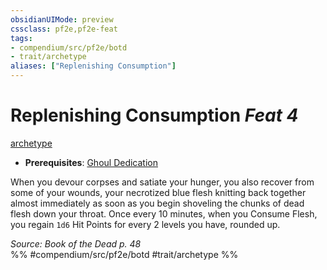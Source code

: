 ```yaml
---
obsidianUIMode: preview
cssclass: pf2e,pf2e-feat
tags:
- compendium/src/pf2e/botd
- trait/archetype
aliases: ["Replenishing Consumption"]
---
```

# Replenishing Consumption  *Feat 4*  
[archetype](../../rules/traits/archetype.md)  

- **Prerequisites**: [Ghoul Dedication](ghoul-dedication-botd.md)

When you devour corpses and satiate your hunger, you also recover from some of your wounds, your necrotized blue flesh knitting back together almost immediately as soon as you begin shoveling the chunks of dead flesh down your throat. Once every 10 minutes, when you Consume Flesh, you regain `1d6` Hit Points for every 2 levels you have, rounded up.

*Source: Book of the Dead p. 48*  
%% #compendium/src/pf2e/botd #trait/archetype %%
